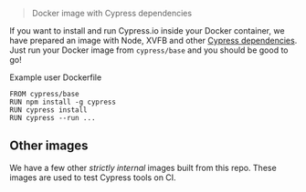 > Docker image with Cypress dependencies

If you want to install and run Cypress.io inside your Docker container,
we have prepared an image with Node, XVFB and other
[Cypress dependencies][cy deps].
Just run your Docker image from `cypress/base` and you should be good to go!

[cy deps]: https://docs.cypress.io/docs/continuous-integration#section-dependencies

Example user Dockerfile

```
FROM cypress/base
RUN npm install -g cypress
RUN cypress install
RUN cypress --run ...
```

## Other images

We have a few other *strictly internal* images built from this repo. These
images are used to test Cypress tools on CI.
